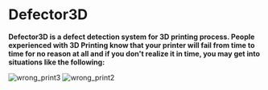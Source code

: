 # Defector3D
__Defector3D is a defect detection system for 3D printing process. People experienced with 3D Printing know that your printer will fail from time to time for no reason at all and if you don't realize it in time, you may get into situations like the following:__

![wrong_print3](https://github.com/musafurkanzenbilci/Defector3D/assets/123447782/f42c3eee-5f14-4d9f-ad19-ac724811177a)
![wrong_print2](https://github.com/musafurkanzenbilci/Defector3D/assets/123447782/f10ab483-60e8-4186-8441-04ec6bb862ce)
